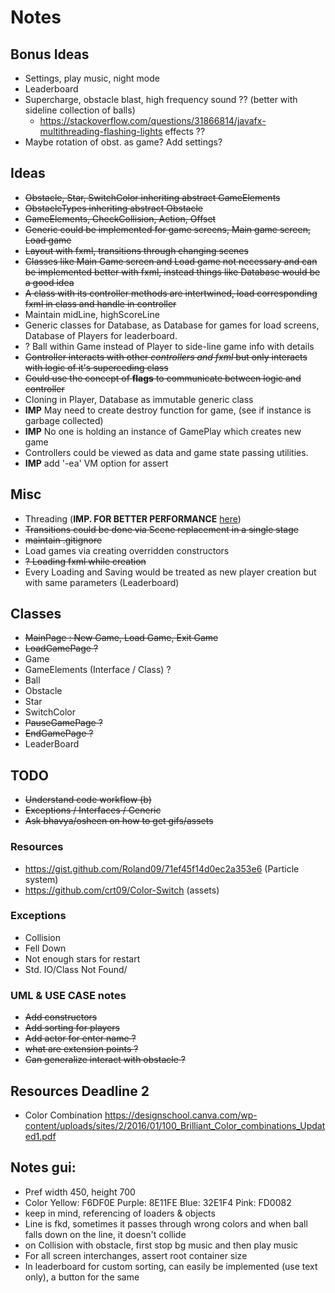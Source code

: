 # Notes

## Bonus Ideas
- Settings, play music, night mode
- Leaderboard
- Supercharge, obstacle blast, high frequency sound ?? (better with sideline collection of balls)
  - https://stackoverflow.com/questions/31866814/javafx-multithreading-flashing-lights effects ??
- Maybe rotation of obst. as game? Add settings?

## Ideas
- ~~Obstacle, Star, SwitchColor inheriting abstract GameElements~~
- ~~ObstacleTypes inheriting abstract Obstacle~~
- ~~GameElements, CheckCollision, Action, Offset~~
- ~~Generic could be implemented for game screens, Main game screen, Load game~~
- ~~Layout with fxml, transitions through changing scenes~~
- ~~Classes like Main Game screen and Load game not necessary and can be implemented better with fxml, instead things like Database would be a good idea~~
- ~~A class with its controller methods are intertwined, load corresponding fxml in class and handle in controller~~
- Maintain midLine, highScoreLine
- Generic classes for Database, as Database for games for load screens, Database of Players for leaderboard.
- ? Ball within Game instead of Player to side-line game info with details
- ~~Controller interacts with other *controllers and fxml* but only interacts with logic of it's superceding class~~
- ~~Could use the concept of __flags__ to communicate between logic and controller~~
- Cloning in Player, Database as immutable generic class
- **IMP** May need to create destroy function for game, (see if instance is garbage collected)
- **IMP** No one is holding an instance of GamePlay which creates new game
- Controllers could be viewed as data and game state passing utilities. 
- **IMP** add '-ea' VM option for assert

## Misc
- Threading (**IMP. FOR BETTER PERFORMANCE** [here](https://www.developer.com/java/data/multithreading-in-javafx.html))
- ~~Transitions could be done via Scene replacement in a single stage~~
- ~~maintain .gitignore~~
- Load games via creating overridden constructors
- ~~? Loading fxml while creation~~
- Every Loading and Saving would be treated as new player creation but with same parameters (Leaderboard)

## Classes
* ~~MainPage : New Game, Load Game, Exit Game~~
* ~~LoadGamePage ?~~
* Game
* GameElements (Interface / Class) ?
* Ball
* Obstacle
* Star
* SwitchColor
* ~~PauseGamePage ?~~
* ~~EndGamePage ?~~
* LeaderBoard

## TODO
* ~~Understand code workflow (b)~~
* ~~Exceptions / Interfaces / Generic~~
* ~~Ask bhavya/osheen on how to get gifs/assets~~

### Resources
- https://gist.github.com/Roland09/71ef45f14d0ec2a353e6 (Particle system)
- https://github.com/crt09/Color-Switch (assets)

### Exceptions
- Collision
- Fell Down
- Not enough stars for restart
- Std. IO/Class Not Found/

### UML & USE CASE notes
- ~~Add constructors~~
- ~~Add sorting for players~~
- ~~Add actor for enter name ?~~
- ~~what are extension points ?~~
- ~~Can generalize interact with obstacle ?~~

## Resources Deadline 2
- Color Combination https://designschool.canva.com/wp-content/uploads/sites/2/2016/01/100_Brilliant_Color_combinations_Updated1.pdf

## Notes gui:
- Pref width 450, height 700
- Color Yellow: F6DF0E Purple: 8E11FE Blue: 32E1F4 Pink: FD0082
- keep in mind, referencing of loaders & objects
- Line is fkd, sometimes it passes through wrong colors and when ball falls down on the line, it doesn't collide
- on Collision with obstacle, first stop bg music and then play music
- For all screen interchanges, assert root container size
- In leaderboard for custom sorting, can easily be implemented (use text only), a button for the same 